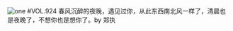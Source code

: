 ![one](http://image.wufazhuce.com/Fo8jP0-vDrtAR9C0KiohK_224Ubn)
#VOL.924
春风沉醉的夜晚，遇见过你，从此东西南北风一样了，清晨也是夜晚了，不想你也是想你了。by 郑执